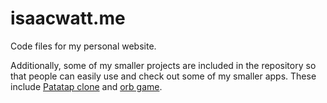 # isaacwatt.me

Code files for my personal website.

Additionally, some of my smaller projects are included in the repository so that people can easily use and check out some of my smaller apps. These include [Patatap clone](http://isaacwatt.me/Patatap/circles.html) and [orb game](http://isaacwatt.me/rgb%20project/colour.html).
